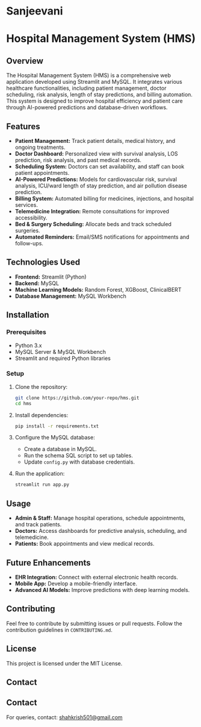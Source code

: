 # Sanjeevani
# Hospital Management System (HMS)

## Overview

The Hospital Management System (HMS) is a comprehensive web application developed using Streamlit and MySQL. It integrates various healthcare functionalities, including patient management, doctor scheduling, risk analysis, length of stay predictions, and billing automation. This system is designed to improve hospital efficiency and patient care through AI-powered predictions and database-driven workflows.

## Features

- **Patient Management:** Track patient details, medical history, and ongoing treatments.
- **Doctor Dashboard:** Personalized view with survival analysis, LOS prediction, risk analysis, and past medical records.
- **Scheduling System:** Doctors can set availability, and staff can book patient appointments.
- **AI-Powered Predictions:** Models for cardiovascular risk, survival analysis, ICU/ward length of stay prediction, and air pollution disease prediction.
- **Billing System:** Automated billing for medicines, injections, and hospital services.
- **Telemedicine Integration:** Remote consultations for improved accessibility.
- **Bed & Surgery Scheduling:** Allocate beds and track scheduled surgeries.
- **Automated Reminders:** Email/SMS notifications for appointments and follow-ups.

## Technologies Used

- **Frontend:** Streamlit (Python)
- **Backend:** MySQL
- **Machine Learning Models:** Random Forest, XGBoost, ClinicalBERT
- **Database Management:** MySQL Workbench

## Installation

### Prerequisites

- Python 3.x
- MySQL Server & MySQL Workbench
- Streamlit and required Python libraries

### Setup

1. Clone the repository:

   ```sh
   git clone https://github.com/your-repo/hms.git
   cd hms
   ```

2. Install dependencies:

   ```sh
   pip install -r requirements.txt
   ```

3. Configure the MySQL database:

   - Create a database in MySQL.
   - Run the schema SQL script to set up tables.
   - Update `config.py` with database credentials.

4. Run the application:

   ```sh
   streamlit run app.py
   ```

## Usage

- **Admin & Staff:** Manage hospital operations, schedule appointments, and track patients.
- **Doctors:** Access dashboards for predictive analysis, scheduling, and telemedicine.
- **Patients:** Book appointments and view medical records.

## Future Enhancements

- **EHR Integration:** Connect with external electronic health records.
- **Mobile App:** Develop a mobile-friendly interface.
- **Advanced AI Models:** Improve predictions with deep learning models.

## Contributing

Feel free to contribute by submitting issues or pull requests. Follow the contribution guidelines in `CONTRIBUTING.md`.

## License

This project is licensed under the MIT License.

## Contact

## Contact

For queries, contact: [shahkrish501@gmail.com](mailto:shahkrish501@gmail.com)


